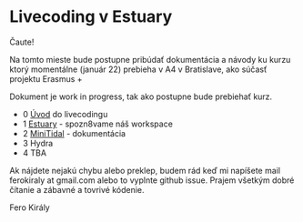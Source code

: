 # Livecoding v Estuary

Čaute!

Na tomto mieste bude postupne pribúdať dokumentácia a návody ku kurzu ktorý momentálne (január 22) prebieha v A4 v Bratislave, ako súčasť projektu Erasmus +

Dokument je work in progress, tak ako postupne bude prebiehať kurz.
- 0 [Úvod](0_uvod.md) do livecodingu
- 1 [Estuary](1_estuary.md) - spozn8vame náš workspace
- 2 [MiniTidal](2_minitidal.md) - dokumentácia 
- 3 Hydra
- 4 TBA


Ak nájdete nejakú chybu alebo preklep, budem rád keď mi napíšete mail ferokiraly at gmail.com alebo to vyplnte github issue.
Prajem všetkým dobré čítanie a zábavné a tovrivé kódenie.

Fero Király
